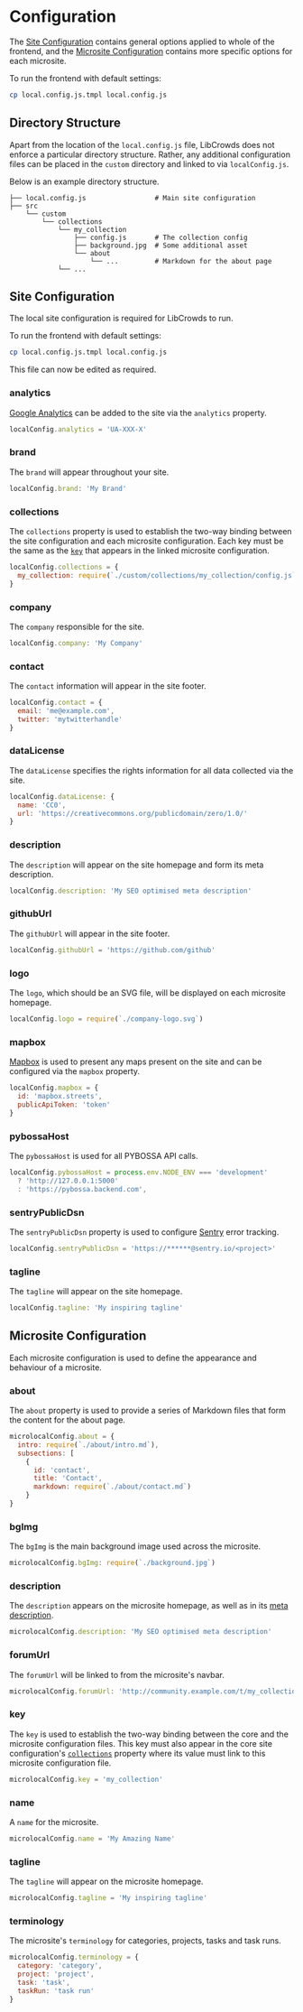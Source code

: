 # Configuration

The [Site Configuration](configuration.md#site-configuration) contains general options applied to whole of the frontend, and the [Microsite Configuration](configuration.md#microsite-configuration) contains more specific options for each microsite.

To run the frontend with default settings:

```bash
cp local.config.js.tmpl local.config.js
```

## Directory Structure

Apart from the location of the `local.config.js` file, LibCrowds does not enforce a particular directory structure. Rather, any additional configuration files can be placed in the `custom` directory and linked to via `localConfig.js`.

Below is an example directory structure.

```
├── local.config.js                 # Main site configuration
├── src
    └── custom
        └── collections
            └── my_collection
                ├── config.js       # The collection config
                ├── background.jpg  # Some additional asset
                └── about
                    └── ...         # Markdown for the about page
            └── ...
```

## Site Configuration

The local site configuration is required for LibCrowds to run.

To run the frontend with default settings:

```bash
cp local.config.js.tmpl local.config.js
```

This file can now be edited as required.

### analytics

[Google Analytics](https://analytics.google.com) can be added to the site via the `analytics` property.

```js
localConfig.analytics = 'UA-XXX-X'
```

### brand

The `brand` will appear throughout your site.

```js
localConfig.brand: 'My Brand'
```

### collections

The `collections` property is used to establish the two-way binding between the site configuration and each microsite configuration. Each key must be the same as the [`key`](configuration.md#key) that appears in the linked microsite configuration.

```js
localConfig.collections = {
  my_collection: require(`./custom/collections/my_collection/config.js`)
}
```

### company

The `company` responsible for the site.

```js
localConfig.company: 'My Company'
```

### contact

The `contact` information will appear in the site footer.

```js
localConfig.contact = {
  email: 'me@example.com',
  twitter: 'mytwitterhandle'
}
```

### dataLicense

The `dataLicense` specifies the rights information for all data collected via the site.

```js
localConfig.dataLicense: {
  name: 'CC0',
  url: 'https://creativecommons.org/publicdomain/zero/1.0/'
}
```

### description

The `description` will appear on the site homepage and form its meta description.

```js
localConfig.description: 'My SEO optimised meta description'
```

### githubUrl

The `githubUrl` will appear in the site footer.

```js
localConfig.githubUrl = 'https://github.com/github'
```

### logo

The `logo`, which should be an SVG file, will be displayed on each microsite homepage.

```js
localConfig.logo = require(`./company-logo.svg`)
```

### mapbox

[Mapbox](https://www.mapbox.com/) is used to present any maps present on the site and can be configured via the `mapbox` property.

```js
localConfig.mapbox = {
  id: 'mapbox.streets',
  publicApiToken: 'token'
}
```

### pybossaHost

The `pybossaHost` is used for all PYBOSSA API calls.

```js
localConfig.pybossaHost = process.env.NODE_ENV === 'development'
  ? 'http://127.0.0.1:5000'
  : 'https://pybossa.backend.com',
```

### sentryPublicDsn

The `sentryPublicDsn` property is used to configure [Sentry](https://sentry.io/) error tracking.

```js
localConfig.sentryPublicDsn = 'https://******@sentry.io/<project>'
```

### tagline

The `tagline` will appear on the site homepage.

```js
localConfig.tagline: 'My inspiring tagline'
```

## Microsite Configuration

Each microsite configuration is used to define the appearance and behaviour of a microsite.

### about

The `about` property is used to provide a series of Markdown files that form the content for the about page.

```js
microlocalConfig.about = {
  intro: require(`./about/intro.md`),
  subsections: [
    {
      id: 'contact',
      title: 'Contact',
      markdown: require(`./about/contact.md`)
    }
}
```

### bgImg

The `bgImg` is the main background image used across the microsite.

```js
microlocalConfig.bgImg: require(`./background.jpg`)
```

### description

The `description` appears on the microsite homepage, as well as in its [meta description](https://moz.com/learn/seo/meta-description).

```js
microlocalConfig.description: 'My SEO optimised meta description'
```

### forumUrl

The `forumUrl` will be linked to from the microsite's navbar.

```js
microlocalConfig.forumUrl: 'http://community.example.com/t/my_collection'
```

### key

The `key` is used to establish the two-way binding between the core and the microsite configuration files. This key must also appear in the core site configuration's [`collections`](configuration.md#collections) property where its value must link to this microsite configuration file.

```js
microlocalConfig.key = 'my_collection'
```

### name

A `name` for the microsite.

```js
microlocalConfig.name = 'My Amazing Name'
```

### tagline

The `tagline` will appear on the microsite homepage.

```js
microlocalConfig.tagline = 'My inspiring tagline'
```

### terminology

The microsite's `terminology` for categories, projects, tasks and task runs.

```js
microlocalConfig.terminology = {
  category: 'category',
  project: 'project',
  task: 'task',
  taskRun: 'task run'
}
```
